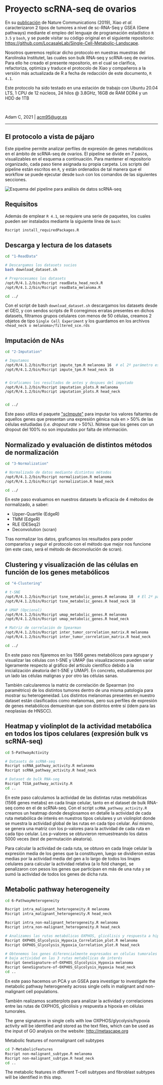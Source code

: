 # Proyecto scRNA-seq de ovarios

En su [publicación](https://www.nature.com/articles/s41467-019-11738-0) de Nature Communications (2019), Xiao _et al._ caracterizaron 2 tipos de tumores a nivel de sc-RNA-Seq y GSEA (Gene pathways) mediante el empleo del lenguaje de programación estadístico `R 3.5` y `bash`, y se puede visitar su código original en el siguiente repositorio: https://github.com/LocasaleLab/Single-Cell-Metabolic-Landscape.

Nosotros queremos replicar dicho protocolo en nuestras muestras del Karolinska Institutet, las cuales son bulk RNA-seq y scRNA-seq de ovarios. Para ello he creado el presente repositorio, en el cual se clarifica, refactoriza, optimiza y traduce el protocolo de Xiao y compañeros a la versión más actualizada de R a fecha de redacción de este documento, `R 4.1`.

Este protocolo ha sido testado en una estación de trabajo con Ubuntu 20.04 LTS, 1 CPU de 12 núcleos, 24 hilos @ 3.8GHz, 16GB de RAM DDR4 y un HDD de 1TB

<br>

Adam C, 2021 | acm95@ugr.es

------------

## El protocolo a vista de pájaro

Este pipeline permite analizar perfiles de expresión de genes metabólicos en el ámbito de scRNA-seq de ovarios. El pipeline se divide en 7 pasos, visualizables en el esquema a continuación. Para mantener el repositorio organizado, cada paso tiene asignada su propia carpeta. Los scripts del pipeline están escritos en `R`, y están ordenados de tal manera que el workflow se puede ejecutar desde `bash` con los comandos de las siguientes secciones.

![Esquema del pipeline para análisis de datos scRNA-seq](pipeline.png)



## Requisitos

Además de emplear `R 4.1`, se requiere una serie de paquetes, los cuales pueden ser instalados mediante la siguiente línea de `bash`:

``` bash
Rscript install_requiredPackages.R 
```

## Descarga y lectura de los datasets

``` bash
cd "1-ReadData"

# Descargamos los datasets sucios
bash download_dataset.sh

# Preprocesamos los datasets
/opt/R/4.1.2/bin/Rscript readData_head_neck.R
/opt/R/4.1.2/bin/Rscript readData_melanoma.R

cd ../
```

Con el script de bash `download_dataset.sh` descargamos los datasets desde el GEO, y con sendos scripts de R corregimos erratas presentes en dichos datasets, filtramos grupos celulares con menos de 50 células, creamos 2 objetos de tipo `Single Cell Experiment` y los guardamos en los archivos `<head_neck o melanoma>/filtered_sce.rds` 

## Imputación de NAs

``` bash
cd "2-Imputation"

# Imputamos
/opt/R/4.1.2/bin/Rscript impute_tpm.R melanoma 16  # el 2º parámetro es el nº de hilos a usar para el imputado. Por defecto es 1
/opt/R/4.1.2/bin/Rscript impute_tpm.R head_neck 16


# Graficamos los resultados de antes y despues del imputado
/opt/R/4.1.2/bin/Rscript imputation_plots.R melanoma
/opt/R/4.1.2/bin/Rscript imputation_plots.R head_neck


cd ../
```

Este paso utiliza el paquete ["scImpute"](https://github.com/Vivianstats/scImpute) para imputar los valores faltantes de aquellos genes que presentan una expresión génica nula en > 50% de las células estudiadas (_i.e. dropout rate_ > 50%). Nótese que los genes con un dropout del 100% no son imputados por falta de información.

## Normalizado y evaluación de distintos métodos de normalización

``` bash
cd "3-Normalization"

# Normalizado de datos mediante distintos métodos
/opt/R/4.1.2/bin/Rscript normalization.R melanoma
/opt/R/4.1.2/bin/Rscript normalization.R head_neck

cd ../
```

En este paso evaluamos en nuestros datasets la eficacia de 4 métodos de normalizado, a saber:
* Upper-Quartile (EdgeR)
* TMM (EdgeR)
* RLE (DESeq2)
* Deconvolution (scran)

Tras normalizar los datos, graficamos los resultados para poder compararlos y seguir el protocolo con el método que mejor nos funcione (en este caso, será el método de deconvolución de scran).

## Clustering y visualización de las células en función de los genes metabólicos

``` bash
cd "4-Clustering"

# t-SNE
/opt/R/4.1.2/bin/Rscript tsne_metabolic_genes.R melanoma 18  # El 2º parámetro es el nº de hilos para paralelizar el tSNE. Por defecto es 1
/opt/R/4.1.2/bin/Rscript tsne_metabolic_genes.R head_neck 18

# UMAP (Opcional)
/opt/R/4.1.2/bin/Rscript umap_metabolic_genes.R melanoma
/opt/R/4.1.2/bin/Rscript umap_metabolic_genes.R head_neck

# Matriz de correlación de Spearman
/opt/R/4.1.2/bin/Rscript inter_tumor_correlation_matrix.R melanoma
/opt/R/4.1.2/bin/Rscript inter_tumor_correlation_matrix.R head_neck

cd ../
```

En este paso nos fijaremos en los 1566 genes metabólicos para agrupar y visualizar las células con t-SNE y UMAP (las visualizaciones pueden variar ligeramente respecto al gráfico del artículo científico debido a la inicialización aleatoria del t-SNE y UMAP). En concreto, estudiaremos por un lado las células malignas y por otro las células sanas. 

También calcularemos la matriz de correlación de Spearman (no paramétrico) de los distintos tumores dentro de una misma patología para mostrar su heterogeneidad. Los distintos melanomas presentes en nuestro dataset están clasificados como melanomas, pero sus perfiles de expresión de genes metabólicos demuestran que son distintos entre sí (ídem para las neoplasias de HNSCC).


## Heatmap y violinplot de la actividad metabólica en todos los tipos celulares (expresión bulk vs scRNA-seq)

``` bash
cd 5-PathwayActivity

# Datasets de scRNA-seq
Rscript scRNA_pathway_activity.R melanoma
Rscript scRNA_pathway_activity.R head_neck

# Dataset de bulk RNA-seq
Rscript TCGA_pathway_activity.R
cd ..
```

En este paso calculamos la actividad de las distintas rutas metabólicas (1566 genes metabs) en cada linaje celular, tanto en el dataset de bulk RNA-seq como en el de scRNA-seq.
Con el script `scRNA_pathway_activity.R` creamos un heatmap donde desglosamos en detalle la actividad de cada ruta metabólica de interés en nuestros tipos celulares y un violinplot donde se muestra la actividad global de las rutas en cada tipo celular. Así mismo, se genera una matriz con los p-valores para la actividad de cada ruta en cada tipo celular. Los p-valores se obtuvieron remuestreando los datos 5000 veces (test de permutación aleatoria).

Para calcular la actividad de cada ruta, se obtuvo en cada linaje celular la expresión media de los genes que la constituyen, luego se dividieron estas medias por la actividad media del gen a lo largo de todos los linajes celulares para calcular la actividad relativa (a lo fold change), se penalizaron con pesos los genes que participan en más de una ruta y se sumó la actividad de todos los genes de dicha ruta. 



## Metabolic pathway heterogeneity

``` bash
cd 6-PathwayHeterogeneity

Rscript intra_malignant_heterogeneity.R melanoma
Rscript intra_malignant_heterogeneity.R head_neck

Rscript intra_non-malignant_heterogeneity.R melanoma
Rscript intra_non-malignant_heterogeneity.R head_neck

# Analizamos las rutas metabólicas OXPHOS, glicólisis y respuesta a hipoxia
Rscript OXPHOS_Glycolysis_Hypoxia_Correlation_plot.R melanoma
Rscript OXPHOS_Glycolysis_Hypoxia_Correlation_plot.R head_neck

# Obtenemos los genes diferencialmente expresados en células tumorales con 
# baja actividad en las 3 rutas metabólicas de interés
Rscript GeneSignature-of-OXPHOS_Glycolysis_Hypoxia melanoma
Rscript GeneSignature-of-OXPHOS_Glycolysis_Hypoxia head_neck
cd ..
```

En este paso hacemos un PCA y un GSEA para investigar to investigate the metabolic pathway heterogeneity across single cells in malignant and non-malignant cell populations.

También realizamos scatterplots para analizar la actividad y correlaciones entre las rutas de OXPHOS, glicólisis y respuesta a hipoxia en células tumorales. 

The gene signatures in single cells with low OXPHOS/glycolysis/hypoxia activity will be identified and stored as the text files, which can be used as the input of GO analysis on the website: http://metascape.org

Metabolic features of nonmalignant cell subtypes


``` bash
cd 7-MetabolicFeatures
Rscript non-malignant_subtype.R melanoma
Rscript non-malignant_subtype.R head_neck
cd ..
```
The metabolic features in different T-cell subtypes and fibroblast subtypes will be identified in this step. 

